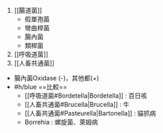 1. [[腸道菌]]
	- 假單孢菌
	- 彎曲桿菌
	- 腸內菌
	- 類桿菌
2. [[呼吸道菌]] 
3. [[人畜共通菌]]
- 腸內菌Oxidase (-)，其他都(+)
- #h/blue ==比較==
	- [[呼吸道菌#Bordetella|Bordetella]] : 百日咳
	- [[人畜共通菌#Brucella|Brucella]] : 牛
	- [[人畜共通菌#Pasteurella|Bartonella]] : 貓抓病
	- Borrehia : 螺旋菌、萊姆病

